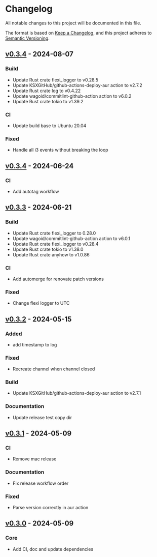 # Changelog

All notable changes to this project will be documented in this file.

The format is based on [Keep a Changelog](https://keepachangelog.com/en/1.0.0/),
and this project adheres to [Semantic Versioning](https://semver.org/spec/v2.0.0.html).

## [v0.3.4](https://github.com/pando85/i3-auto-layout/tree/v0.3.4) - 2024-08-07

### Build

* Update Rust crate flexi_logger to v0.28.5
* Update KSXGitHub/github-actions-deploy-aur action to v2.7.2
* Update Rust crate log to v0.4.22
* Update wagoid/commitlint-github-action action to v6.0.2
* Update Rust crate tokio to v1.39.2

### CI

* Update build base to Ubuntu 20.04

### Fixed

* Handle all i3 events without breaking the loop

## [v0.3.4](https://github.com/pando85/i3-auto-layout/tree/v0.3.4) - 2024-06-24

### CI

* Add autotag workflow

## [v0.3.3](https://github.com/pando85/i3-auto-layout/tree/v0.3.3) - 2024-06-21

### Build

* Update Rust crate flexi_logger to 0.28.0
* Update wagoid/commitlint-github-action action to v6.0.1
* Update Rust crate flexi_logger to v0.28.4
* Update Rust crate tokio to v1.38.0
* Update Rust crate anyhow to v1.0.86

### CI

* Add automerge for renovate patch versions

### Fixed

* Change flexi logger to UTC

## [v0.3.2](https://github.com/pando85/i3-auto-layout/tree/v0.3.2) - 2024-05-15

### Added

- add timestamp to log

### Fixed

- Recreate channel when channel closed

### Build

- Update KSXGitHub/github-actions-deploy-aur action to v2.7.1

### Documentation

- Update release test copy dir

## [v0.3.1](https://github.com/pando85/i3-auto-layout/tree/v0.3.1) - 2024-05-09

### CI

- Remove mac release

### Documentation

- Fix release workflow order

### Fixed

- Parse version correctly in aur action

## [v0.3.0](https://github.com/pando85/i3-auto-layout/tree/v0.3.0) - 2024-05-09

### Core

- Add CI, doc and update dependencies
